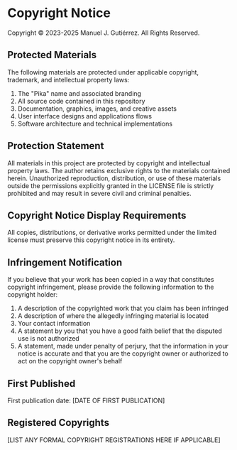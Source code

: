 # Copyright Notice

Copyright © 2023-2025 Manuel J. Gutiérrez. All Rights Reserved.

## Protected Materials

The following materials are protected under applicable copyright, trademark, and intellectual property laws:

1. The "Pika" name and associated branding
2. All source code contained in this repository
3. Documentation, graphics, images, and creative assets
4. User interface designs and applications flows
5. Software architecture and technical implementations

## Protection Statement

All materials in this project are protected by copyright and intellectual property laws. The author retains exclusive rights to the materials contained herein. Unauthorized reproduction, distribution, or use of these materials outside the permissions explicitly granted in the LICENSE file is strictly prohibited and may result in severe civil and criminal penalties.

## Copyright Notice Display Requirements

All copies, distributions, or derivative works permitted under the limited license must preserve this copyright notice in its entirety.

## Infringement Notification

If you believe that your work has been copied in a way that constitutes copyright infringement, please provide the following information to the copyright holder:

1. A description of the copyrighted work that you claim has been infringed
2. A description of where the allegedly infringing material is located
3. Your contact information
4. A statement by you that you have a good faith belief that the disputed use is not authorized
5. A statement, made under penalty of perjury, that the information in your notice is accurate and that you are the copyright owner or authorized to act on the copyright owner's behalf

## First Published

First publication date: [DATE OF FIRST PUBLICATION]

## Registered Copyrights

[LIST ANY FORMAL COPYRIGHT REGISTRATIONS HERE IF APPLICABLE] 